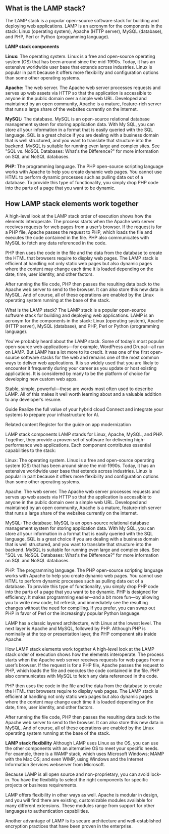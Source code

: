 ## What is the LAMP stack?
The LAMP stack is a popular open-source software stack for building and deploying web applications. LAMP is an acronym for the components in the stack: Linux (operating system), Apache (HTTP server), MySQL (database), and PHP, Perl or Python (programming language).

**LAMP stack components**

**Linux:** The operating system. Linux is a free and open-source operating system (OS) that has been around since the mid-1990s. Today, it has an extensive worldwide user base that extends across industries. Linux is popular in part because it offers more flexibility and configuration options than some other operating systems.

**Apache:** The web server. The Apache web server processes requests and serves up web assets via HTTP so that the application is accessible to anyone in the public domain over a simple web URL. Developed and maintained by an open community, Apache is a mature, feature-rich server that runs a large share of the websites currently on the internet. 

**MySQL:** The database. MySQL is an open-source relational database management system for storing application data. With My SQL, you can store all your information in a format that is easily queried with the SQL language. SQL is a great choice if you are dealing with a business domain that is well structured, and you want to translate that structure into the backend. MySQL is suitable for running even large and complex sites. See "SQL vs. NoSQL Databases: What's the Difference?" for more information on SQL and NoSQL databases.

**PHP:** The programming language. The PHP open-source scripting language works with Apache to help you create dynamic web pages. You cannot use HTML to perform dynamic processes such as pulling data out of a database. To provide this type of functionality, you simply drop PHP code into the parts of a page that you want to be dynamic. 

## How LAMP stack elements work together 

A high-level look at the LAMP stack order of execution shows how the elements interoperate. The process starts when the Apache web server receives requests for web pages from a user’s browser. If the request is for a PHP file, Apache passes the request to PHP, which loads the file and executes the code contained in the file. PHP also communicates with MySQL to fetch any data referenced in the code. 

PHP then uses the code in the file and the data from the database to create the HTML that browsers require to display web pages. The LAMP stack is efficient at handling not only static web pages but also dynamic pages where the content may change each time it is loaded depending on the date, time, user identity, and other factors. 

After running the file code, PHP then passes the resulting data back to the Apache web server to send to the browser. It can also store this new data in MySQL. And of course, all of these operations are enabled by the Linux operating system running at the base of the stack.


What is the LAMP stack?
The LAMP stack is a popular open-source software stack for building and deploying web applications. LAMP is an acronym for the components in the stack: Linux (operating system), Apache (HTTP server), MySQL (database), and PHP, Perl or Python (programming language).

You've probably heard about the LAMP stack. Some of today’s most popular open-source web applications—for example, WordPress and Drupal—all run on LAMP. 
But LAMP has a lot more to its credit. It was one of the first open-source software stacks for the web and remains one of the most common ways to deliver web applications. It is so widely used that you are likely to encounter it frequently during your career as you update or host existing applications. It is considered by many to be the platform of choice for developing new custom web apps. 

Stable, simple, powerful—these are words most often used to describe LAMP. All of this makes it well worth learning about and a valuable addition to any developer’s resume.

Guide
Realize the full value of your hybrid cloud
Connect and integrate your systems to prepare your infrastructure for AI.

Related content
Register for the guide on app modernization

LAMP stack components
LAMP stands for Linux, Apache, MySQL, and PHP. Together, they provide a proven set of software for delivering high-performance web applications. Each component contributes essential capabilities to the stack:

Linux: The operating system. Linux is a free and open-source operating system (OS) that has been around since the mid-1990s. Today, it has an extensive worldwide user base that extends across industries. Linux is popular in part because it offers more flexibility and configuration options than some other operating systems.

Apache: The web server. The Apache web server processes requests and serves up web assets via HTTP so that the application is accessible to anyone in the public domain over a simple web URL. Developed and maintained by an open community, Apache is a mature, feature-rich server that runs a large share of the websites currently on the internet. 

MySQL: The database. MySQL is an open-source relational database management system for storing application data. With My SQL, you can store all your information in a format that is easily queried with the SQL language. SQL is a great choice if you are dealing with a business domain that is well structured, and you want to translate that structure into the backend. MySQL is suitable for running even large and complex sites. See "SQL vs. NoSQL Databases: What's the Difference?" for more information on SQL and NoSQL databases.

PHP: The programming language. The PHP open-source scripting language works with Apache to help you create dynamic web pages. You cannot use HTML to perform dynamic processes such as pulling data out of a database. To provide this type of functionality, you simply drop PHP code into the parts of a page that you want to be dynamic. 
PHP is designed for efficiency. It makes programming easier—and a bit more fun—by allowing you to write new code, hit refresh, and immediately see the resulting changes without the need for compiling. If you prefer, you can swap out PHP in favor of Perl or the increasingly popular Python language.

LAMP has a classic layered architecture, with Linux at the lowest level. The next layer is Apache and MySQL, followed by PHP. Although PHP is nominally at the top or presentation layer, the PHP component sits inside Apache.

How LAMP stack elements work together 
A high-level look at the LAMP stack order of execution shows how the elements interoperate. The process starts when the Apache web server receives requests for web pages from a user’s browser. If the request is for a PHP file, Apache passes the request to PHP, which loads the file and executes the code contained in the file. PHP also communicates with MySQL to fetch any data referenced in the code. 

PHP then uses the code in the file and the data from the database to create the HTML that browsers require to display web pages. The LAMP stack is efficient at handling not only static web pages but also dynamic pages where the content may change each time it is loaded depending on the date, time, user identity, and other factors. 

After running the file code, PHP then passes the resulting data back to the Apache web server to send to the browser. It can also store this new data in MySQL. And of course, all of these operations are enabled by the Linux operating system running at the base of the stack.

**LAMP stack flexibility**
Although LAMP uses Linux as the OS, you can use the other components with an alternative OS to meet your specific needs. For example, there is a WAMP stack, which uses Microsoft Windows; MAMP with the Mac OS; and even WIMP, using Windows and the Internet Information Services webserver from Microsoft. 

Because LAMP is all open source and non-proprietary, you can avoid lock-in. You have the flexibility to select the right components for specific projects or business requirements.

LAMP offers flexibility in other ways as well. Apache is modular in design, and you will find there are existing, customizable modules available for many different extensions. These modules range from support for other languages to authentication capabilities. 

Another advantage of LAMP is its secure architecture and well-established encryption practices that have been proven in the enterprise.

